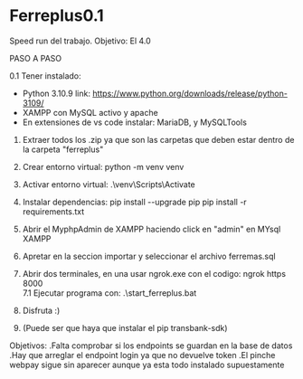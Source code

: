 # Ferreplus0.1
Speed run del trabajo. Objetivo: El 4.0


 PASO A PASO 

0.1 Tener instalado: 

- Python 3.10.9 link: https://www.python.org/downloads/release/python-3109/
- XAMPP con MySQL activo y apache
- En extensiones de vs code instalar: MariaDB, y MySQLTools


1. Extraer todos los .zip ya que son las carpetas que deben estar
    dentro de la carpeta "ferreplus"
   
2. Crear entorno virtual:  python -m venv venv

3. Activar entorno virtual:  .\venv\Scripts\Activate

4. Instalar dependencias:
   pip install --upgrade pip
   pip install -r requirements.txt

5. Abrir el MyphpAdmin de XAMPP haciendo click en "admin" en MYsql XAMPP
6. Apretar en la seccion importar y seleccionar el archivo ferremas.sql

7. Abrir dos terminales, en una usar ngrok.exe con el codigo: ngrok https 8000  
7.1 Ejecutar programa con: .\start_ferreplus.bat

8. Disfruta :)

9. (Puede ser que haya que instalar el pip transbank-sdk)


Objetivos: 
.Falta comprobar si los endpoints se guardan en la base de datos
.Hay que arreglar el endpoint login ya que no devuelve token
.El pinche webpay sigue sin aparecer aunque ya esta todo instalado supuestamente
